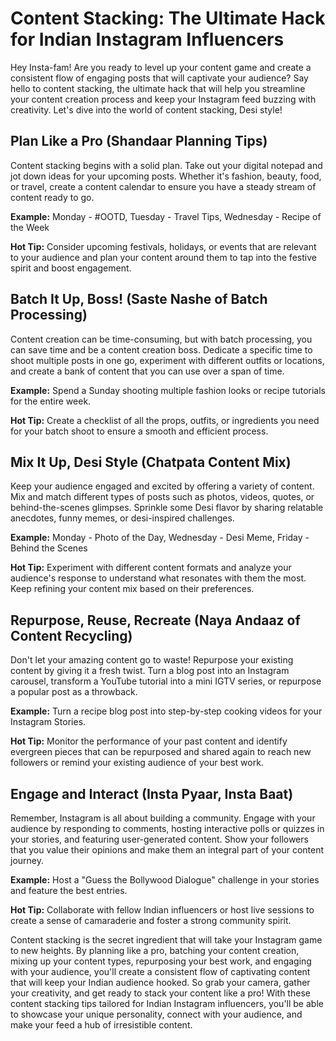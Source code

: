 # Content Stacking: The Ultimate Hack for Indian Instagram Influencers

Hey Insta-fam! Are you ready to level up your content game and create a consistent flow of engaging posts that will captivate your audience? Say hello to content stacking, the ultimate hack that will help you streamline your content creation process and keep your Instagram feed buzzing with creativity. Let's dive into the world of content stacking, Desi style!

## Plan Like a Pro (Shandaar Planning Tips)

Content stacking begins with a solid plan. Take out your digital notepad and jot down ideas for your upcoming posts. Whether it's fashion, beauty, food, or travel, create a content calendar to ensure you have a steady stream of content ready to go.

**Example:** Monday - #OOTD, Tuesday - Travel Tips, Wednesday - Recipe of the Week

**Hot Tip:** Consider upcoming festivals, holidays, or events that are relevant to your audience and plan your content around them to tap into the festive spirit and boost engagement.

## Batch It Up, Boss! (Saste Nashe of Batch Processing)

Content creation can be time-consuming, but with batch processing, you can save time and be a content creation boss. Dedicate a specific time to shoot multiple posts in one go, experiment with different outfits or locations, and create a bank of content that you can use over a span of time.

**Example:** Spend a Sunday shooting multiple fashion looks or recipe tutorials for the entire week.

**Hot Tip:** Create a checklist of all the props, outfits, or ingredients you need for your batch shoot to ensure a smooth and efficient process.

## Mix It Up, Desi Style (Chatpata Content Mix)

Keep your audience engaged and excited by offering a variety of content. Mix and match different types of posts such as photos, videos, quotes, or behind-the-scenes glimpses. Sprinkle some Desi flavor by sharing relatable anecdotes, funny memes, or desi-inspired challenges.

**Example:** Monday - Photo of the Day, Wednesday - Desi Meme, Friday - Behind the Scenes

**Hot Tip:** Experiment with different content formats and analyze your audience's response to understand what resonates with them the most. Keep refining your content mix based on their preferences.

## Repurpose, Reuse, Recreate (Naya Andaaz of Content Recycling)

Don't let your amazing content go to waste! Repurpose your existing content by giving it a fresh twist. Turn a blog post into an Instagram carousel, transform a YouTube tutorial into a mini IGTV series, or repurpose a popular post as a throwback.

**Example:** Turn a recipe blog post into step-by-step cooking videos for your Instagram Stories.

**Hot Tip:** Monitor the performance of your past content and identify evergreen pieces that can be repurposed and shared again to reach new followers or remind your existing audience of your best work.

## Engage and Interact (Insta Pyaar, Insta Baat)

Remember, Instagram is all about building a community. Engage with your audience by responding to comments, hosting interactive polls or quizzes in your stories, and featuring user-generated content. Show your followers that you value their opinions and make them an integral part of your content journey.

**Example:** Host a "Guess the Bollywood Dialogue" challenge in your stories and feature the best entries.

**Hot Tip:** Collaborate with fellow Indian influencers or host live sessions to create a sense of camaraderie and foster a strong community spirit.

Content stacking is the secret ingredient that will take your Instagram game to new heights. By planning like a pro, batching your content creation, mixing up your content types, repurposing your best work, and engaging with your audience, you'll create a consistent flow of captivating content that will keep your Indian audience hooked. So grab your camera, gather your creativity, and get ready to stack your content like a pro! With these content stacking tips tailored for Indian Instagram influencers, you'll be able to showcase your unique personality, connect with your audience, and make your feed a hub of irresistible content.
